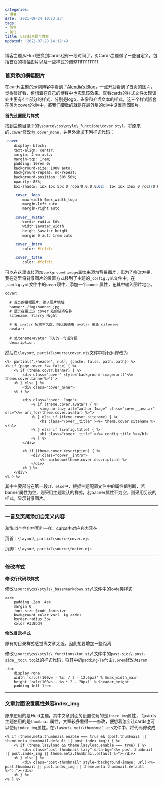 ```yaml
---
categories:
- 博客
date: '2021-09-24 10:23:23'
tags:
- 博客
- 美化
title: Cards主题个性化
updated: '2022-07-28 14:12:49'
---
```

博客主题从Fluid更换到Cards也有一段时间了，对Cards主题做了一些自定义，包括首页的横幅图片以及一些样式的调整111111111111

<!--more-->

### 首页添加横幅图片

在cards主题的示例博客中看到了[Alendia’s Blog](https://alendia.dev/)，一点开就看到了首页的图片，觉得很好看，便想着在自己的博客中也实现该效果。查看cards的样式文件发现该处主要有4个部分的样式，分别是logo，头像和介绍文本的样式，这三个样式嵌套在类为cover的div中，那我们要做的就是在最外层的div中设置背景图片。

**首先设置图片样式**

找到主题目录下的`\source\css\style\_functions\cover.styl`，将原来的`.cover`修改为`.cover_none`，并另外添加下列样式代码：

```css
.cover
    display: block;
    text-align: center;
    margin: 3rem auto;
    margin-top: 1rem;
    padding: 10rem 0;
    background-size: 100% auto;
    background-repeat: no-repeat;
    background-position: 50% 50%;
    opacity: 85%;
    box-shadow: 1px 1px 5px 0 rgba(0,0,0,0.02), 1px 1px 15px 0 rgba(0,0,0,0.03)

    .cover__logo
        max-width $max_width_logo
        margin-left auto
        margin-right auto

    .cover__avatar
        border-radius 50%
        width $avatar_width
        height $avatar_height
        margin 0 auto 1rem auto
  
    .cover__intro
        color: #fcfcfc

    .cover__title
        color: #fcfcfc
```

可以在这里直接添加`background-image`属性来添加背景图片，但为了修改方便，我在这里将背景图片的设置方式移到了主题的`_config.yml`文件中，在`_config.yml`文件中的`cover`项中，添加一个`banner`属性，在其中输入图片地址。

```xml
cover: 

  # 首页的横幅图片，输入图片地址
  banner: /img/banner.jpg
  # 显示在最上方 cover 处的站点名称
  sitename: Starry Night

  # 若 avatar 配置不为空，则优先使用 avatar 覆盖 sitename
  avatar: 
  
  # sitename/avatar 下方的一句话介绍
  description:
```

然后在`\layout\_partial\source\cover.ejs`文件中将代码修改为

```ejs
<%- partial('./header', null, {cache: false, path: path}) %>
<% if (page.cover !== false) { %>
    <% if (theme.cover.banner) { %>
        <div class="cover" style='background-image:url("<%= theme.cover.banner%>")'>
    <% } else { %>
        <div class="cover_none">
    <% } %>
  
        <div class="cover__logo">
            <% if (theme.cover.avatar) { %>
                <img no-lazy alt="author Image" class="cover__avatar" src="<%= url_for(theme.cover.avatar) %>">
            <% } else if (theme.cover.sitename) { %>
                <h1 class="cover__title" ><%= theme.cover.sitename %></h1>
            <% } else if (config.title) { %>
                <h1 class="cover__title" ><%= config.title %></h1>
            <% } %>
        </div>
      
        <% if (theme.cover.description) { %>
            <div class="cover__intro">
                <%- markdown(theme.cover.description) %> 
            </div>
        <% } %>
    </div>
<% } %>
```

其中主要部分在第一段`if、else`中，根据主题配置文件中的属性值判断，若banner属性为空，则采用主题默认的样式，若banner属性不为空，则采用另设的样式，显示背景图片。

---

### 一言及页尾添加自定义内容

和[fluid个性化](https://starnight.top/2020/02/24/fluid个性化/#一言)中写的一样，cards中对应的内容在

页首：`\layout\_partial\source\cover.ejs`

页脚：`\layout\_partial\source\footer.ejs`

---

### 修改样式

**修改行代码块样式**

修改`\source\css\style\_base\markdown.styl`文件中的`code`类样式

```stylus
code
    padding .2em .4em
    margin 0
    font-size $code_fontsize
    background-color var(--bg-code)
    border-radius 3px
    color #338bd4
```

**修改目录样式**

原有的目录样式感觉离文章太近，因此想要增加一些距离

修改`\source\css\style\_functions\toc.styl`文件中的`post-side\.post-side__toc\.toc`处的样式代码，将其中的`padding-left`由`0.6rem`修改为`1rem`

```stylus
.toc
    display none
    width 'calc((100vw - %s) / 2 - 12.6px)' % $max_width_main
    height 'calc(100vh - %s * 2 - 20px)' % $header_height
    padding-left 1rem
```

---

### 文章封面设置属性兼容index_img

原来使用的是Fluid主题，其中文章封面的设置使用的是`index_img`属性，而cards主题使用的是`thumbnail`属性，文章较多懒得一一修改，便想着怎么让cards也可以使用`index_img`属性。在`\layout\_meta\thumbnail.ejs`文件中，将代码修改成

```ejs
<% if (theme.meta.thumbnail.enable === true && (post.thumbnail || theme.meta.thumbnail.default || post.index_img)) { %>
    <% if (theme.lazyload && theme.lazyload.enable === true) { %>
        <div class="post-thumbnail lazy" data-bg="<%= post.thumbnail || post.index_img || theme.meta.thumbnail.default %>"></div>
    <% } else { %>
        <div class="post-thumbnail" style="background-image: url('<%= post.thumbnail || post.index_img || theme.meta.thumbnail.default %>');"></div>
    <% } %>
<% } %>
```
